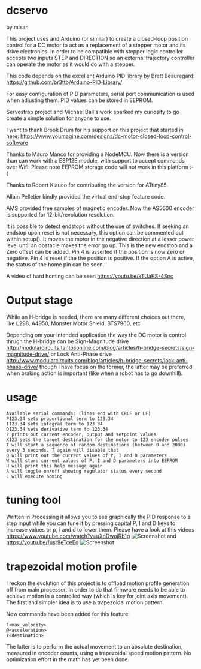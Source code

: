 # dcservo
by misan

This project uses and Arduino (or similar) to create a closed-loop position control for a DC motor to act 
as a replacement of a stepper motor and its drive electronics. In order to be compatible with stepper logic
controller accepts two inputs STEP and DIRECTION so an external trajectory controller can operate the motor
as it would do with a stepper.

This code depends on the excellent Arduino PID library by Brett Beauregard: https://github.com/br3ttb/Arduino-PID-Library/

For easy configuration of PID parameters, serial port communication is used when adjusting them. PID values can
be stored in EEPROM.

Servostrap project and Michael Ball's work sparked my curiosity to go create a simple solution for anyone to use.

I want to thank Brook Drum for his support on this project that started in here: https://www.youmagine.com/designs/dc-motor-closed-loop-control-software

Thanks to Mauro Manco for providing a NodeMCU. Now there is a version than can work with a ESP12E module, with support to accept commands over Wifi. Please note EEPROM storage code will not work in this platform :-(

Thanks to Robert Klauco for contributing the version for ATtiny85.

Allain Pelletier kindly provided the virtual end-stop feature code.

AMS provided free samples of magnetic encoder. Now the AS5600 encoder is supported for 12-bit/revolution resolution. 

It is possible to detect endstops without the use of switches.  If seeking an endstop upon reset is not necessary, this option can be commented out within setup(). It moves the motor in the negative direction at a lesser power level until an obstacle makes the error go up.  This is the new endstop and a Zero offset can be added.  Pin 4 is asserted if the position is now Zero or negative. Pin 4 is reset if the the position is positive.  If the option A is active, the status of the home pin can be seen.

A video of hard homing can be seen https://youtu.be/kTUaKS-4Spc

# Output stage
While an H-bridge is needed, there are many different choices out there, like L298, A4950, Monster Motor Shield, BTS7960, etc

Depending om your intended application the way the DC motor is control thrugh the H-bridge can be Sign-Magnitude drive http://modularcircuits.tantosonline.com/blog/articles/h-bridge-secrets/sign-magnitude-drive/ or Lock Anti-Phase drive http://www.modularcircuits.com/blog/articles/h-bridge-secrets/lock-anti-phase-drive/ though I have focus on the former, the latter may be preferred when braking action is important (like when a robot has to go downhill).

# usage
```
Available serial commands: (lines end with CRLF or LF) 
P123.34 sets proportional term to 123.34
I123.34 sets integral term to 123.34
D123.34 sets derivative term to 123.34
? prints out current encoder, output and setpoint values
X123 sets the target destination for the motor to 123 encoder pulses
T will start a sequence of random destinations (between 0 and 2000) every 3 seconds. T again will disable that
Q will print out the current values of P, I and D parameters
W will store current values of P, I and D parameters into EEPROM
H will print this help message again
A will toggle on/off showing regulator status every second
L will execute homing
```

# tuning tool
Written in Processing it allows you to see graphically the PID response to a step input while you can tune it by pressing capital P, I and D keys to increase values or p, i and d to lower them. Please have a look at this videos https://www.youtube.com/watch?v=uXnDwojRb1g
![Screenshot](http://i.imgur.com/3c8WySu.png "Tuning tool")
and
https://youtu.be/fusr9eTceEo
![Screenshot](https://i.imgur.com/sn3yffy.png "How Kp, Kd and Ki values affect PID behavior?")

# trapezoidal motion profile
I reckon the evolution of this project is to offload motion profile generation off from main processor. In order to do that firmware needs to be able to achieve motion in a controlled way (which is key for joint axis movement). The first and simpler idea is to use a trapezoidal motion pattern.

New commands have been added for this feature: 
```
F<max_velocity>
@<acceleration>
Y<destination> 
```
The latter is to perform the actual movement to an absolute destination, measured in encoder counts, using a trapezoidal speed motion pattern. No optimization effort in the math has yet been done.
